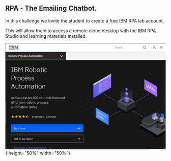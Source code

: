 ## RPA - The Emailing Chatbot.

In this challenge we invite the student to create a free IBM RPA lab account.

This will allow them to access a remote cloud desktop with the IBM RPA Studio and learning materials installed.

![plot](./screenshots/IBM_RPA_FM.JPG){:height="50%" width="50%"}
